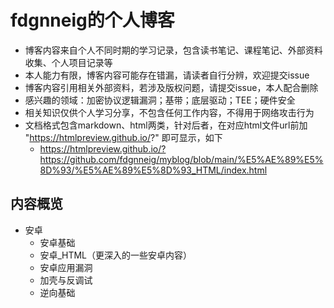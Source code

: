 # fdgnneig的个人博客
- 博客内容来自个人不同时期的学习记录，包含读书笔记、课程笔记、外部资料收集、个人项目记录等
- 本人能力有限，博客内容可能存在错漏，请读者自行分辨，欢迎提交issue
- 博客内容引用相关外部资料，若涉及版权问题，请提交issue，本人配合删除
- 感兴趣的领域：加密协议逻辑漏洞；基带；底层驱动；TEE；硬件安全
- 相关知识仅供个人学习分享，不包含任何工作内容，不得用于网络攻击行为
- 文档格式包含markdown、html两类，针对后者，在对应html文件url前加 "https://htmlpreview.github.io/?" 即可显示，如下
  - https://htmlpreview.github.io/?https://github.com/fdgnneig/myblog/blob/main/%E5%AE%89%E5%8D%93/%E5%AE%89%E5%8D%93_HTML/index.html
## 内容概览
- 安卓
  - 安卓基础
  - 安卓_HTML（更深入的一些安卓内容）
  - 安卓应用漏洞
  - 加壳与反调试
  - 逆向基础